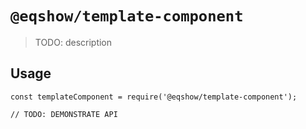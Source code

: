# `@eqshow/template-component`

> TODO: description

## Usage

```
const templateComponent = require('@eqshow/template-component');

// TODO: DEMONSTRATE API
```
